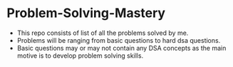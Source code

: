 # Problem-Solving-Mastery
- This repo consists of list of all the problems solved by me.
- Problems will be ranging from basic questions to hard dsa questions.
- Basic questions may or may not contain any DSA concepts as the main motive is to develop problem solving skills.

